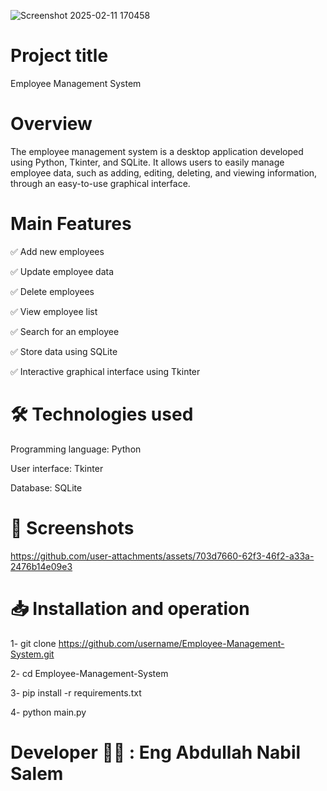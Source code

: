 ![Screenshot 2025-02-11 170458](https://github.com/user-attachments/assets/63b4d913-5545-4d0f-b6c5-65b1498410d0)

# Project title
Employee Management System

# Overview 
The employee management system is a desktop application developed using Python, Tkinter, and SQLite. 
It allows users to easily manage employee data, such as adding, editing, deleting, and viewing information, 
through an easy-to-use graphical interface.

# Main Features
✅ Add new employees

✅ Update employee data

✅ Delete employees

✅ View employee list

✅ Search for an employee

✅ Store data using SQLite

✅ Interactive graphical interface using Tkinter

# 🛠️ Technologies used
Programming language: Python

User interface: Tkinter

Database: SQLite

# 📸 Screenshots
https://github.com/user-attachments/assets/703d7660-62f3-46f2-a33a-2476b14e09e3

# 📥 Installation and operation

1- git clone https://github.com/username/Employee-Management-System.git

2- cd Employee-Management-System

3- pip install -r requirements.txt

4- python main.py

# Developer 👨‍💻 : Eng Abdullah Nabil Salem

